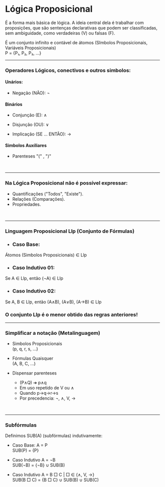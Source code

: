 # Lógica Proposicional 

É a forma mais básica de lógica. A ideia central dela é trabalhar com proposições, que são sentenças declarativas que podem ser classificadas, sem ambiguidade, como verdadeiras (V) ou falsas (F).
<br>

É um conjunto infinito e contável de átomos (SImbolos Proposicionais, Variáveis Proposicionais)<br>
P = {P₁, P₂, P₃, ...}

***

### Operadores Lógicos, conectivos e outros simbolos: 

#### Unários:
- Negação (NÃO): ¬
    
#### Binários
- Conjunção (E): ∧

- Disjunção (OU): ∨

- Implicação (SE ... ENTÃO): →


#### Simbolos Auxiliares
- Parenteses "(" , ")"

<br>

***
### Na Lógica Proposicional não é possível expressar:

- Quantificações ("Todos", "Existe").
- Relações (Comparações).
- Propriedades.

<br>

*** 

### Linguagem Proposicional Llp (Conjunto de Fórmulas)

- ### Caso Base:
Átomos (Simbolos Proposicionais) ∈ Llp

- ### Caso Indutivo 01:
Se A ∈ Llp, então (¬A) ∈ Llp

- ### Caso Indutivo 02:
Se A, B ∈ Llp, então (A∧B), (A∨B), (A→B) ∈ Llp


### O conjunto Llp é o menor obtido das regras anteriores!

***

### Simplificar a notação (Metalinguagem)

- Simbolos Proposicionais <br>
(p, q, r, s, ...)

- Fórmulas Quaisquer <br>
(A, B, C, ...)

- Dispensar parenteses <br>
    - (P∧Q) ➔ p∧q 
    - Em uso repetido de V ou ∧
    - Quando p→q→r→s 
    - Por precedencia: ¬, ∧, V, →

<br>

***

### Subfórmulas
Definimos SUB(A) (subfórmulas) indutivamente:

- Caso Base: A = P <br>
SUB(P) = {P} 

- Caso Indutivo A = ¬B <br>
SUB(¬B) = {¬B} ∪ SUB(B)

- Caso Indutivo A = B □ C | □ ∈ {∧, V, →} <br>
SUB(B □ C) = {B □ C} ∪ SUB(B) ∪ SUB(C)
